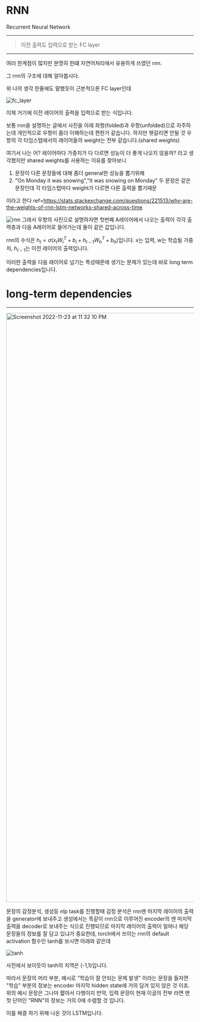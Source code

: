 # RNN
Recurrent Neural Network
<hr>


> 이전 출력도 입력으로 받는 FC layer
<hr>
여러 한계점이 많지만 분명히 한떄 자연어처리에서 유용하게 쓰였던 rnn.

그 rnn의 구조에 대해 알아봅시다.

위 나의 생각 한줄에도 말했듯이 근본적으론 FC layer인데

![fc_layer](https://user-images.githubusercontent.com/81360154/202978893-86370cac-a791-4857-a19e-a439838e1fdf.png)

이제 거기에 이전 레이어의 출력을 입력으로 받는 식입니다.

보통 rnn을 설명하는 글에서 사진을 아래 좌항(folded)과 우항(unfolded)으로 자주하는데 개인적으로 우항이 좀더 이해하는데 편한거 같습니다.
하지만 헷갈리면 안될 것 우항의 각 타임스텝에서의 레이어들의 weight는 전부 같습니다.(shared weights)

여기서 나는 어? 레이어마다 가중치가 다 다르면 성능이 더 좋게 나오지 않을까? 라고 생각했지만 shared weights를 사용하는 이유를 찾아보니
1. 문장이 다른 문장들에 대해 좀더 general한 성능을 뽑기위해
2. "On Monday it was snowing","It was snowing on Monday" 두 문장은 같은 문장인데 각 타임스텝마다 weight가 다르면 다른 출력을 뽑기때문

이라고 한다 ref=https://stats.stackexchange.com/questions/221513/why-are-the-weights-of-rnn-lstm-networks-shared-across-time


![rnn](https://user-images.githubusercontent.com/81360154/202978913-10f6b4d8-88ab-430c-9c91-ed695d080e4e.png)
그래서 우항의 사진으로 설명하자면 첫번째 A레이어에서 나오는 출력이 각각 출력층과 다음 A레이어로 들어가는데 둘이 같은 값입니다.

rnn의 수식은 $h_t = \sigma(x_tW^T_{i} + b_{i} + h_{t-1}W^T_{h} + b_{h})$입니다.
$x$는 입력, $w$는 학습될 가중치, $h_{t-1}$는 이전 레이어의 출력입니다.

이러한 출력을 다음 레이어로 넘기는 특성때문에 생기는 문제가 있는데 바로 long term dependencies입니다.

# long-term dependencies
<hr>
<img width="1581" alt="Screenshot 2022-11-23 at 11 32 10 PM" src="https://user-images.githubusercontent.com/81360154/203572766-4d0501ad-e610-450c-875e-1d00bc0e75de.png">

문장의 감정분석, 생성등 nlp task를 진행할때 감정 분석은 rnn맨 마지막 레이어의 출력을 generator에 보내주고 생성에서는 똑같이 rnn으로 이루어진 encoder의 맨 마지막출력을 decoder로 보내주는 식으로 진행되므로 마지막 레이어의 출력이 얼마나 해당 문장들의 정보를 잘 담고 있냐가 중요한데,
torch에서 쓰이는 rnn의 default activation 함수인 tanh를 보시면 아래와 같은데

![tanh](https://user-images.githubusercontent.com/81360154/203571705-af8da3fe-4bed-456e-b549-105479f2a585.png)

사진에서 보이듯이 tanh의 치역은 (-1,1)입니다.

따라서 문장의 머리 부분, 예시로 "학습이 잘 안되는 문제 발생" 이라는 문장을 들자면
"학습" 부분의 정보는 encoder 마지막 hidden state에 거의 담겨 있지 않은 것 이죠. 위의 예시 문장은 그나마 짧아서 다행이지
만약, 입력 문장이 현재 이글의 전부 라면 맨 첫 단어인 "RNN"의 정보는 거의 0에 수렴할 것 입니다.

이를 해결 하기 위해 나온 것이 LSTM입니다.
